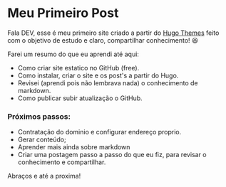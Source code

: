 # Meu Primeiro Post


Fala DEV, esse é meu primeiro site criado a partir do 
[Hugo Themes](https://themes.gohugo.io/) feito com o objetivo de estudo e claro, compartilhar conhecimento! :laughing:

Farei um resumo do que eu aprendi até aqui:

- Como criar site estatico no GitHub (free).
- Como instalar, criar o site e os post's a partir do Hugo.
- Revisei (aprendi pois não lembrava nada) o conhecimento de markdown.
- Como publicar subir atualização o GitHub.

### Próximos passos:

- Contratação do dominio e configurar endereço proprio.
- Gerar conteúdo;
- Aprender mais ainda sobre markdown
- Criar uma postagem passo a passo do que eu fiz, para revisar o conhecimento e compartilhar.

Abraços e até a proxima!